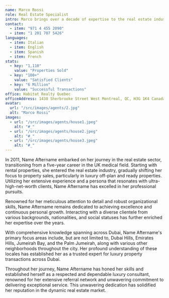 ```yaml
---
name: Marco Rossi
role: Real Estate Specialist
intro: Marco brings over a decade of expertise to the real estate industry. With a focus on luxury properties, he has earned a reputation for providing top-notch service and guidance to his clients.
contact:
  - item: "971 4 455 2090"
  - item: "1 201 707 5426"
languages:
  - item: Italian
  - item: English
  - item: Spanish
  - item: French
stats:
  - key: "1,110"
    value: "Properties Sold"
  - key: "100+"
    value: "Satisfied Clients"
  - key: "6 Million"
    value: "Successful Transactions"
office: Habitat Realty Quebec
officeAddress: 1430 Sherbrooke Street West Montreal, QC, H3G 1K4 Canada
avatar:
  url: "/src/images/agents/2.jpg"
  alt: "Marco Rossi"
images:
  - url: "/src/images/agents/house1.jpeg"
    alt: "#_"
  - url: "/src/images/agents/house2.jpeg"
    alt: "#_"
  - url: "/src/images/agents/house3.jpeg"
    alt: "#_"
---
```


In 2011, Name Aftername embarked on her journey in the real estate sector, transitioning from a five-year career in the UK medical field. Starting with rental properties, she entered the real estate industry, gradually shifting her focus to property sales, particularly in luxury off-plan and ready properties. Utilizing her extensive experience and a persona that resonates with ultra-high-net-worth clients, Name Aftername has excelled in her professional pursuits.

Renowned for her meticulous attention to detail and robust organizational skills, Name Aftername remains dedicated to achieving excellence and continuous personal growth. Interacting with a diverse clientele from various backgrounds, nationalities, and social statuses has further enriched her expertise over the years.

With comprehensive knowledge spanning across Dubai, Name Aftername's primary focus areas include, but are not limited to, Dubai Hills, Emirates Hills, Jumeirah Bay, and the Palm Jumeirah, along with various other neighborhoods throughout the city. Her profound understanding of these locales has established her as a trusted expert for luxury property transactions across Dubai.

Throughout her journey, Name Aftername has honed her skills and established herself as a respected and dependable luxury consultant, renowned for her extensive referral network and unwavering commitment to delivering exceptional service. This unwavering dedication has solidified her reputation in the dynamic real estate market.
